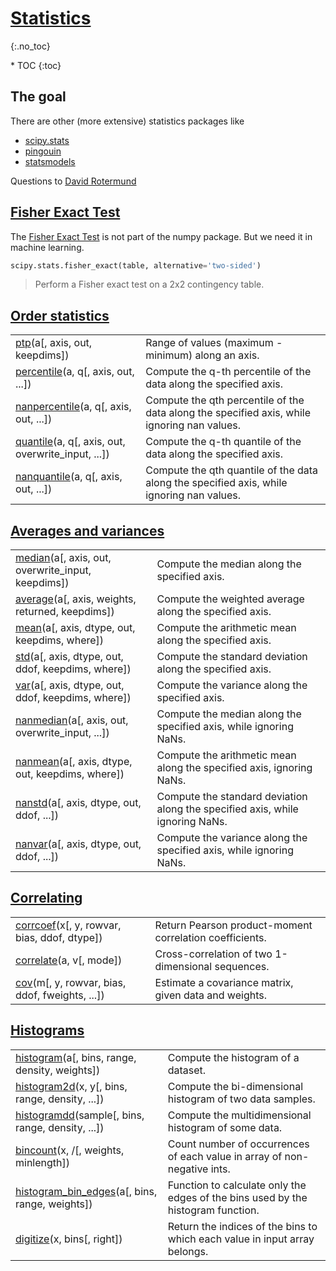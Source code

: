 # [Statistics](https://numpy.org/doc/stable/reference/routines.statistics.html#statistics)
{:.no_toc}

<nav markdown="1" class="toc-class">
* TOC
{:toc}
</nav>

## The goal

There are other (more extensive) statistics packages like​
* [scipy.stats​](https://docs.scipy.org/doc/scipy/reference/stats.html)
* [pingouin](https://pingouin-stats.org/build/html/index.html)
* [statsmodels](https://www.statsmodels.org/stable/index.html)
  

Questions to [David Rotermund](mailto:davrot@uni-bremen.de)

## [Fisher Exact Test](https://docs.scipy.org/doc/scipy/reference/generated/scipy.stats.fisher_exact.html#scipy.stats.fisher_exact)

The [Fisher Exact Test](https://docs.scipy.org/doc/scipy/reference/generated/scipy.stats.fisher_exact.html#scipy.stats.fisher_exact) is not part of the numpy package. But we need it in machine learning. 

```python
scipy.stats.fisher_exact(table, alternative='two-sided')
```

> Perform a Fisher exact test on a 2x2 contingency table.


## [Order statistics](https://numpy.org/doc/stable/reference/routines.statistics.html#order-statistics)

|||
|---|---|
|[ptp](https://numpy.org/doc/stable/reference/generated/numpy.ptp.html#numpy.ptp)(a[, axis, out, keepdims]) |Range of values (maximum - minimum) along an axis.|
|[percentile](https://numpy.org/doc/stable/reference/generated/numpy.percentile.html#numpy.percentile)(a, q[, axis, out, ...]) |Compute the q-th percentile of the data along the specified axis.|
|[nanpercentile](https://numpy.org/doc/stable/reference/generated/numpy.nanpercentile.html#numpy.nanpercentile)(a, q[, axis, out, ...]) |Compute the qth percentile of the data along the specified axis, while ignoring nan values.|
|[quantile](https://numpy.org/doc/stable/reference/generated/numpy.quantile.html#numpy.quantile)(a, q[, axis, out, overwrite_input, ...]) |Compute the q-th quantile of the data along the specified axis.|
|[nanquantile](https://numpy.org/doc/stable/reference/generated/numpy.nanquantile.html#numpy.nanquantile)(a, q[, axis, out, ...]) |Compute the qth quantile of the data along the specified axis, while ignoring nan values.|

## [Averages and variances](https://numpy.org/doc/stable/reference/routines.statistics.html#averages-and-variances)

|||
|---|---|
|[median](https://numpy.org/doc/stable/reference/generated/numpy.median.html#numpy.median)(a[, axis, out, overwrite_input, keepdims])|Compute the median along the specified axis.|
|[average](https://numpy.org/doc/stable/reference/generated/numpy.average.html#numpy.average)(a[, axis, weights, returned, keepdims])|Compute the weighted average along the specified axis.|
|[mean](https://numpy.org/doc/stable/reference/generated/numpy.mean.html#numpy.mean)(a[, axis, dtype, out, keepdims, where])|Compute the arithmetic mean along the specified axis.|
|[std](https://numpy.org/doc/stable/reference/generated/numpy.std.html#numpy.std)(a[, axis, dtype, out, ddof, keepdims, where])|Compute the standard deviation along the specified axis.|
|[var](https://numpy.org/doc/stable/reference/generated/numpy.var.html#numpy.var)(a[, axis, dtype, out, ddof, keepdims, where])|Compute the variance along the specified axis.|
|[nanmedian](https://numpy.org/doc/stable/reference/generated/numpy.nanmedian.html#numpy.nanmedian)(a[, axis, out, overwrite_input, ...])|Compute the median along the specified axis, while ignoring NaNs.|
|[nanmean](https://numpy.org/doc/stable/reference/generated/numpy.nanmean.html#numpy.nanmean)(a[, axis, dtype, out, keepdims, where])|Compute the arithmetic mean along the specified axis, ignoring NaNs.|
|[nanstd](https://numpy.org/doc/stable/reference/generated/numpy.nanstd.html#numpy.nanstd)(a[, axis, dtype, out, ddof, ...])|Compute the standard deviation along the specified axis, while ignoring NaNs.|
|[nanvar](https://numpy.org/doc/stable/reference/generated/numpy.nanvar.html#numpy.nanvar)(a[, axis, dtype, out, ddof, ...]) |Compute the variance along the specified axis, while ignoring NaNs.|

## [Correlating](https://numpy.org/doc/stable/reference/routines.statistics.html#correlating)

|||
|---|---|
|[corrcoef](https://numpy.org/doc/stable/reference/generated/numpy.corrcoef.html#numpy.corrcoef)(x[, y, rowvar, bias, ddof, dtype])|Return Pearson product-moment correlation coefficients.|
|[correlate](https://numpy.org/doc/stable/reference/generated/numpy.correlate.html#numpy.correlate)(a, v[, mode])|Cross-correlation of two 1-dimensional sequences.|
|[cov](https://numpy.org/doc/stable/reference/generated/numpy.cov.html#numpy.cov)(m[, y, rowvar, bias, ddof, fweights, ...])|Estimate a covariance matrix, given data and weights.|

## [Histograms](https://numpy.org/doc/stable/reference/routines.statistics.html#histograms)

|||
|---|---|
|[histogram](https://numpy.org/doc/stable/reference/generated/numpy.histogram.html#numpy.histogram)(a[, bins, range, density, weights])|Compute the histogram of a dataset.|
|[histogram2d](https://numpy.org/doc/stable/reference/generated/numpy.histogram2d.html#numpy.histogram2d)(x, y[, bins, range, density, ...])|Compute the bi-dimensional histogram of two data samples.|
|[histogramdd](https://numpy.org/doc/stable/reference/generated/numpy.histogramdd.html#numpy.histogramdd)(sample[, bins, range, density, ...])|Compute the multidimensional histogram of some data.|
|[bincount](https://numpy.org/doc/stable/reference/generated/numpy.bincount.html#numpy.bincount)(x, /[, weights, minlength])|Count number of occurrences of each value in array of non-negative ints.|
|[histogram_bin_edges](https://numpy.org/doc/stable/reference/generated/numpy.histogram_bin_edges.html#numpy.histogram_bin_edges)(a[, bins, range, weights])|Function to calculate only the edges of the bins used by the histogram function.|
|[digitize](https://numpy.org/doc/stable/reference/generated/numpy.digitize.html#numpy.digitize)(x, bins[, right])|Return the indices of the bins to which each value in input array belongs.|
